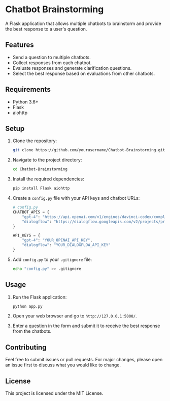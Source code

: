 # Chatbot Brainstorming

A Flask application that allows multiple chatbots to brainstorm and provide the best response to a user's question.

## Features
- Send a question to multiple chatbots.
- Collect responses from each chatbot.
- Evaluate responses and generate clarification questions.
- Select the best response based on evaluations from other chatbots.

## Requirements
- Python 3.6+
- Flask
- aiohttp

## Setup

1. Clone the repository:
    ```bash
    git clone https://github.com/yourusername/Chatbot-Brainstorming.git
    ```

2. Navigate to the project directory:
    ```bash
    cd Chatbot-Brainstorming
    ```

3. Install the required dependencies:
    ```bash
    pip install Flask aiohttp
    ```

4. Create a `config.py` file with your API keys and chatbot URLs:
    ```python
    # config.py
    CHATBOT_APIS = {
        "gpt-4": "https://api.openai.com/v1/engines/davinci-codex/completions",
        "dialogflow": "https://dialogflow.googleapis.com/v2/projects/project-id/agent/sessions/session-id:detectIntent"
    }

    API_KEYS = {
        "gpt-4": "YOUR_OPENAI_API_KEY",
        "dialogflow": "YOUR_DIALOGFLOW_API_KEY"
    }
    ```

5. Add `config.py` to your `.gitignore` file:
    ```bash
    echo "config.py" >> .gitignore
    ```

## Usage

1. Run the Flask application:
    ```bash
    python app.py
    ```

2. Open your web browser and go to `http://127.0.0.1:5000/`.

3. Enter a question in the form and submit it to receive the best response from the chatbots.

## Contributing

Feel free to submit issues or pull requests. For major changes, please open an issue first to discuss what you would like to change.

## License

This project is licensed under the MIT License.

